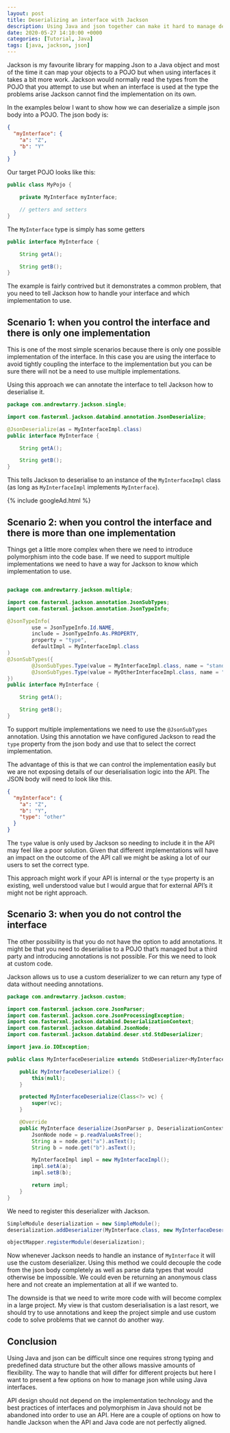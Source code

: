 ```yaml
---
layout: post
title: Deserializing an interface with Jackson
description: Using Java and json together can make it hard to manage deserialisation correctly when using interfaces. Here we show the solution to 3 common scenarios
date: 2020-05-27 14:10:00 +0000
categories: [Tutorial, Java]
tags: [java, jackson, json]
---
```


Jackson is my favourite library for mapping Json to a Java object and most of the time it can map your objects to a POJO but when using interfaces it takes a bit more work.
Jackson would normally read the types from the POJO that you attempt to use but when an interface is used at the type the problems arise Jackson cannot find the implementation on its own. 

In the examples below I want to show how we can deserialize a simple json body into a POJO. The json body is:

```json
{
  "myInterface": {
    "a": "Z",
    "b": "Y"
  }
}
```

Our target POJO looks like this:

```java
public class MyPojo {

    private MyInterface myInterface;

    // getters and setters
}
```

The `MyInterface` type is simply has some getters

```java
public interface MyInterface {

    String getA();

    String getB();
}
```

The example is fairly contrived but it demonstrates a common problem, that you need to tell Jackson how to handle your interface and which implementation to use.

## Scenario 1: when you control the interface and there is only one implementation

This is one of the most simple scenarios because there is only one possible implementation of the interface. In this case you are using the interface to avoid tightly coupling the interface to the implementation but you can be sure there will not be a need to use multiple implementations.

Using this approach we can annotate the interface to tell Jackson how to deserialise it.

```java
package com.andrewtarry.jackson.single;

import com.fasterxml.jackson.databind.annotation.JsonDeserialize;

@JsonDeserialize(as = MyInterfaceImpl.class)
public interface MyInterface {

    String getA();

    String getB();
}
```

This tells Jackson to deserialise to an instance of the `MyInterfaceImpl` class (as long as `MyInterfaceImpl` implements `MyInterface`). 

{% include googleAd.html %}

## Scenario 2: when you control the interface and there is more than one implementation

Things get a little more complex when there we need to introduce polymorphism into the code base. If we need to support multiple implementations we need to have a way for Jackson to know which implementation to use.

```java

package com.andrewtarry.jackson.multiple;

import com.fasterxml.jackson.annotation.JsonSubTypes;
import com.fasterxml.jackson.annotation.JsonTypeInfo;

@JsonTypeInfo(
        use = JsonTypeInfo.Id.NAME,
        include = JsonTypeInfo.As.PROPERTY,
        property = "type",
        defaultImpl = MyInterfaceImpl.class
)
@JsonSubTypes({
        @JsonSubTypes.Type(value = MyInterfaceImpl.class, name = "standard"),
        @JsonSubTypes.Type(value = MyOtherInterfaceImpl.class, name = "other")
})
public interface MyInterface {

    String getA();

    String getB();
}
```
To support multiple implementations we need to use the `@JsonSubTypes` annotation. Using this annotation we have configured Jackson to read the `type` property from the json body and use that to select the correct implementation.

The advantage of this is that we can control the implementation easily but we are not exposing details of our deserialisation logic into the API. The JSON body will need to look like this.

```json
{
  "myInterface": {
    "a": "Z",
    "b": "Y",
    "type": "other"
  }
} 
```

The `type` value is only used by Jackson so needing to include it in the API may feel like a poor solution. Given that different implementations will have an impact on the outcome of the API call we might be asking a lot of our users to set the correct type. 

This approach might work if your API is internal or the `type` property is an existing, well understood value but I would argue that for external API’s it might not be right approach.

## Scenario 3: when you do not control the interface

The other possibility is that you do not have the option to add annotations. It might be that you need to deserialise to a POJO that’s managed but a third party and introducing annotations is not possible. For this we need to look at custom code.

Jackson allows us to use a custom deserializer to we can return any type of data without needing annotations. 

```java
package com.andrewtarry.jackson.custom;

import com.fasterxml.jackson.core.JsonParser;
import com.fasterxml.jackson.core.JsonProcessingException;
import com.fasterxml.jackson.databind.DeserializationContext;
import com.fasterxml.jackson.databind.JsonNode;
import com.fasterxml.jackson.databind.deser.std.StdDeserializer;

import java.io.IOException;

public class MyInterfaceDeserialize extends StdDeserializer<MyInterface> {

    public MyInterfaceDeserialize() {
        this(null);
    }

    protected MyInterfaceDeserialize(Class<?> vc) {
        super(vc);
    }

    @Override
    public MyInterface deserialize(JsonParser p, DeserializationContext ctxt) throws IOException, JsonProcessingException {
        JsonNode node = p.readValueAsTree();
        String a = node.get("a").asText();
        String b = node.get("b").asText();

        MyInterfaceImpl impl = new MyInterfaceImpl();
        impl.setA(a);
        impl.setB(b);

        return impl;
    }
}
```

We need to register this deserializer with Jackson.

```java
SimpleModule deserialization = new SimpleModule();
deserialization.addDeserializer(MyInterface.class, new MyInterfaceDeserialize());

objectMapper.registerModule(deserialization);
```
Now whenever Jackson needs to handle an instance of `MyInterface` it will use the custom deserializer. Using this method we could decouple the code from the json body completely as well as parse data types that would otherwise be impossible. We could even be returning an anonymous class here and not create an implementation at all if we wanted to.

The downside is that we need to write more code with will become complex in a large project. My view is that custom deserialisation is a last resort, we should try to use annotations and keep the project simple and use custom code to solve problems that we cannot do another way.

## Conclusion

Using Java and json can be difficult since one requires strong typing and predefined data structure but the other allows  massive amounts of flexibility. The way to handle that will differ for different projects but here I want to present a few options on how to manage json while using Java interfaces. 

API design should not depend on the implementation technology and the best practices of interfaces and polymorphism in Java should not be abandoned into order to use an API. Here are a couple of options on how to handle Jackson when the API and Java code are not perfectly aligned. 